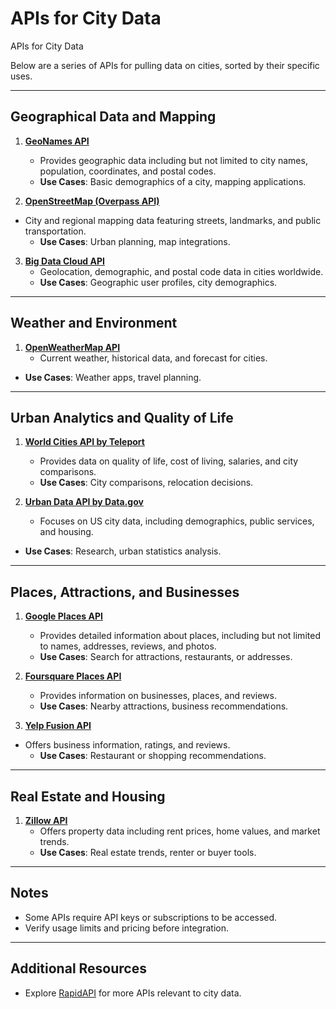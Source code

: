 # APIs for City Data

APIs for City Data

Below are a series of APIs for pulling data on cities, sorted by their specific uses.

---

## Geographical Data and Mapping
1. **[GeoNames API](https://www.geonames.org/export/web-services.html)**
   - Provides geographic data including but not limited to city names, population, coordinates, and postal codes.
   - **Use Cases**: Basic demographics of a city, mapping applications.

2. **[OpenStreetMap (Overpass API)](https://wiki.openstreetmap.org/wiki/Overpass_API)**
- City and regional mapping data featuring streets, landmarks, and public transportation.
   - **Use Cases**: Urban planning, map integrations.

3. **[Big Data Cloud API](https://www.bigdatacloud.com/geocoding-apis)**
   - Geolocation, demographic, and postal code data in cities worldwide.
   - **Use Cases**: Geographic user profiles, city demographics.

---
 
## Weather and Environment
1. **[OpenWeatherMap API](https://openweathermap.org/api)**
   - Current weather, historical data, and forecast for cities.
- **Use Cases**: Weather apps, travel planning.

---
## Urban Analytics and Quality of Life
1. **[World Cities API by Teleport](https://developers.teleport.org/)**
   - Provides data on quality of life, cost of living, salaries, and city comparisons.
   - **Use Cases**: City comparisons, relocation decisions.

2. **[Urban Data API by Data.gov](https://www.data.gov/)**
   - Focuses on US city data, including demographics, public services, and housing.
- **Use Cases**: Research, urban statistics analysis.

---
## Places, Attractions, and Businesses
1. **[Google Places API](https://developers.google.com/maps/documentation/places/overview)**
   - Provides detailed information about places, including but not limited to names, addresses, reviews, and photos.
   - **Use Cases**: Search for attractions, restaurants, or addresses.

2. **[Foursquare Places API](https://developer.foursquare.com/docs)**
   - Provides information on businesses, places, and reviews.
   - **Use Cases**: Nearby attractions, business recommendations.

3. **[Yelp Fusion API](https://www.yelp.com/developers/documentation/v3)**
- Offers business information, ratings, and reviews.
   - **Use Cases**: Restaurant or shopping recommendations.

---

## Real Estate and Housing
1. **[Zillow API](https://www.zillow.com/howto/api/APIOverview.htm)**
   - Offers property data including rent prices, home values, and market trends.
   - **Use Cases**: Real estate trends, renter or buyer tools.

---

## Notes
- Some APIs require API keys or subscriptions to be accessed.
- Verify usage limits and pricing before integration.

---

## Additional Resources
- Explore [RapidAPI](https://rapidapi.com/) for more APIs relevant to city data.
